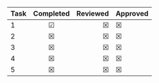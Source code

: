 | Task      | Completed         | Reviewed | Approved
| ------------- |:-------------:| -----:| ------ 
| 1   | &#x2611; | &#x2612; | &#x2612; |
| 2      | &#x2612;      |   &#x2612; | &#x2612; |
| 3 | &#x2612;      |    &#x2612; | &#x2612; |
| 4 | &#x2612;     |    &#x2612; | &#x2612; |
| 5 | &#x2612;    |    &#x2612; | &#x2612; |

